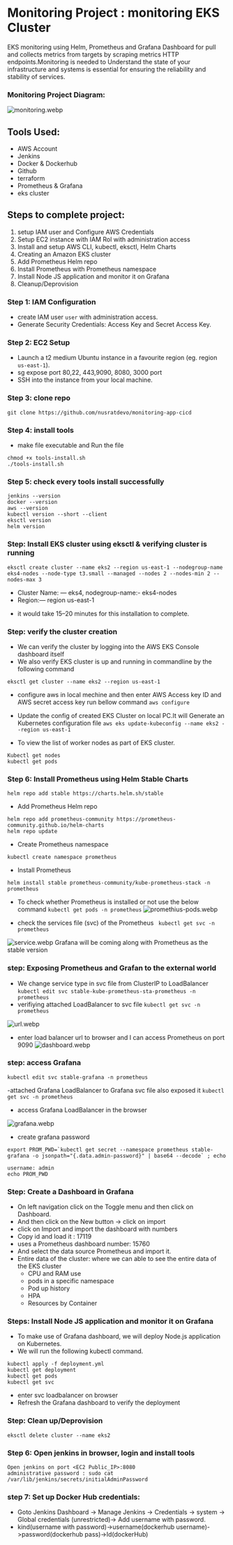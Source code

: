# Monitoring Project : monitoring EKS Cluster
EKS monitoring using Helm, Prometheus and Grafana Dashboard for pull and collects metrics from targets by scraping metrics HTTP endpoints.Monitoring is needed to Understand the state of your infrastructure and systems is essential for ensuring the reliability and stability of services.

### Monitoring Project Diagram:
![monitoring.webp](image/monitoring.webp)

## Tools Used:

* AWS Account
* Jenkins
* Docker & Dockerhub
* Github
* terraform
* Prometheus & Grafana
* eks cluster

## Steps to complete project: 

1. setup IAM user and Configure AWS Credentials
2. Setup EC2 instance with IAM Rol with administration access
3. Install and setup AWS CLI, kubectl, eksctl, Helm Charts
4. Creating an Amazon EKS cluster
5. Add Prometheus Helm repo
6. Install Prometheus with Prometheus namespace
7. Install Node JS application and monitor it on Grafana
8. Cleanup/Deprovision


### Step 1: IAM Configuration
- create IAM user `user` with administration access.
- Generate Security Credentials: Access Key and Secret Access Key.

### Step 2: EC2 Setup
- Launch a t2 medium Ubuntu instance in a favourite region (eg. region `us-east-1`).
-  sg expose port 80,22, 443,9090, 8080, 3000  port 
- SSH into the instance from your local machine.

### Step 3: clone repo
```shell
git clone https://github.com/nusratdevo/monitoring-app-cicd
```

### Step 4: install tools
- make file executable and Run the file
``` shell 
chmod +x tools-install.sh
./tools-install.sh
```
### Step 5: check every tools install successfully
``` shell
jenkins --version
docker --version
aws --version
kubectl version --short --client
eksctl version
helm version
```


### Step: Install EKS cluster using eksctl & verifying cluster is running
```shell 
eksctl create cluster --name eks2 --region us-east-1 --nodegroup-name eks4-nodes --node-type t3.small --managed --nodes 2 --nodes-min 2 --nodes-max 3 
```
*  Cluster Name: — eks4, nodegroup-name:- eks4-nodes
* Region:— region us-east-1
-  it would take 15–20 minutes for this installation to complete.


### Step: verify the cluster creation
- We can verify the cluster by logging into the AWS EKS Console dashboard itself
- We also verify EKS cluster is up and running in commandline by the following command

``` eksctl get cluster --name eks2 --region us-east-1 ```

- configure aws in local mechine and then enter AWS Access key ID and AWS secret access key run bellow command
``` aws configure ```

- Update the config of created EKS Cluster on local PC.It will Generate an Kubernetes configuration file
``` aws eks update-kubeconfig --name eks2 --region us-east-1 ```

- To view the list of worker nodes as part of EKS cluster.
``` shell
Kubectl get nodes
kubectl get pods
```

### Step 6: Install Prometheus using Helm Stable Charts
```shell
helm repo add stable https://charts.helm.sh/stable
```
-  Add Prometheus Helm repo
```shell
helm repo add prometheus-community https://prometheus-community.github.io/helm-charts
helm repo update
```
- Create Prometheus namespace
```shell
kubectl create namespace prometheus
```
-  Install Prometheus
```shell
helm install stable prometheus-community/kube-prometheus-stack -n prometheus
```
- To check whether Prometheus is installed or not use the below command
``` kubectl get pods -n prometheus ```
![promethius-pods.webp](image/promethius-pods.webp)

- check the services file (svc) of the Prometheus
 ``` kubectl get svc -n prometheus```

![service.webp](image/service.webp)
Grafana will be coming along with Prometheus as the stable version

### step: Exposing Prometheus and Grafan to the external world
- We change service type in svc file from ClusterIP to LoadBalancer
``` kubectl edit svc stable-kube-prometheus-sta-prometheus -n prometheus ```
- verifiying attached LoadBalancer to svc file
``` kubectl get svc -n prometheus ```

![url.webp](image/url.webp)

- enter load balancer url to browser and  I can access Prometheus on port 9090
![dashboard.webp](image/dashboard.webp)

### step: access  Grafana 
```shell
kubectl edit svc stable-grafana -n prometheus
```
-attached Grafana LoadBalancer to Grafana svc file also exposed it
``` kubectl get svc -n prometheus ```
- access Grafana LoadBalancer in the browser

![grafana.webp](image/grafana.webp)

- create grafana password
```shell
export PROM_PWD=`kubectl get secret --namespace prometheus stable-grafana -o jsonpath="{.data.admin-password}" | base64 --decode` ; echo
```
```shell
username: admin
echo PROM_PWD
```
### Step: Create a Dashboard in Grafana
* On left navigation click on the Toggle menu and then click on Dashboard.
* And then click on the New button -> click on import
* click on Import and import the dashboard with numbers
* Copy id and load it : 17119
* uses a Prometheus dashboard number: 15760
* And select the data source Prometheus and import it.
* Entire data of the cluster: where we can able to see the entire data of the EKS cluster
     - CPU and RAM use
     - pods in a specific namespace
     - Pod up history
     - HPA
     - Resources by Container



### Steps: Install Node JS application and monitor it on Grafana
- To make use of Grafana dashboard, we will deploy Node.js application on Kubernetes.
- We will run the following kubectl command.
```shell
kubectl apply -f deployment.yml
kubectl get deployment
kubectl get pods
kubectl get svc
```
- enter svc loadbalancer on browser
- Refresh the Grafana dashboard to verify the deployment

### Step: Clean up/Deprovision
```shell
eksctl delete cluster --name eks2
```
### Step 6: Open jenkins in browser, login and install tools
``` shell
Open jenkins on port <EC2 Public_IP>:8080
administrative password : sudo cat /var/lib/jenkins/secrets/initialAdminPassword
```

### step 7: Set up Docker Hub credentials:
- Goto Jenkins Dashboard → Manage Jenkins → Credentials → system → Global credentials (unrestricted)→ Add username with password.
- kind(username with password)->username(dockerhub username)->password(dockerhub pass)->Id(dockerHub)


